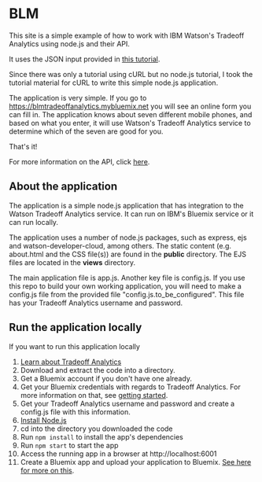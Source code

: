 # BLM


  This site is a simple example of how to work with IBM Watson's Tradeoff Analytics using node.js and their API.
  
  It uses the JSON input provided in <a href="https://www.ibm.com/watson/developercloud/doc/tradeoff-analytics/tutorial.shtml">this tutorial</a>.
  
Since there was only a tutorial using cURL but no node.js tutorial, I took the tutorial material for cURL to write this simple node.js application.

The application is very simple. If you go to https://blmtradeoffanalytics.mybluemix.net you will see an online form you can fill in. The application knows about seven different mobile phones, and based on what you enter, it will use Watson's Tradeoff Analytics service to determine which of the seven are good for you.  

That's it!
   
   For more information on the API, click <a href="https://www.ibm.com/watson/developercloud/doc/tradeoff-analytics/">here</a>.

## About the application

The application is a simple node.js application that has integration to the Watson Tradeoff Analytics service.  It can run on IBM's Bluemix service or it can run locally. 

The application uses a number of node.js packages, such as express, ejs and watson-developer-cloud, among others. The static content (e.g. about.html and the CSS file(s)) are found in the **public** directory. The EJS files are located in the **views** directory.

The main application file is app.js. Another key file is config.js. If you use this repo to build your own working application, you will need to make a config.js file from the provided file "config.js.to_be_configured". This file has your Tradeoff Analytics username and password.

## Run the application locally
If you want to run this application locally

1. [Learn about Tradeoff Analytics]
2. Download and extract the code into a directory.
3. Get a Bluemix account if you don't have one already.
4. Get your Bluemix credentials with regards to Tradeoff Analytics. For more information on that, see [getting started].
5. Get your Tradeoff Analytics username and password and create a config.js file with this information.  
6. [Install Node.js]
4. cd into the directory you downloaded the code
5. Run `npm install` to install the app's dependencies
5. Run `npm start` to start the app
6. Access the running app in a browser at http://localhost:6001
7. Create a Bluemix app and upload your application to Bluemix. [See here for more on this].

[Learn about Tradeoff Analytics]:https://www.ibm.com/watson/developercloud/doc/tradeoff-analytics/index.shtml
[Install Node.js]: https://nodejs.org/en/download/
[getting started]:https://www.ibm.com/watson/developercloud/doc/getting_started/gs-credentials.shtml#getCreds
[See here for more on this]:https://console.ng.bluemix.net/catalog/starters/sdk-for-nodejs/?taxonomyNavigation=applications
